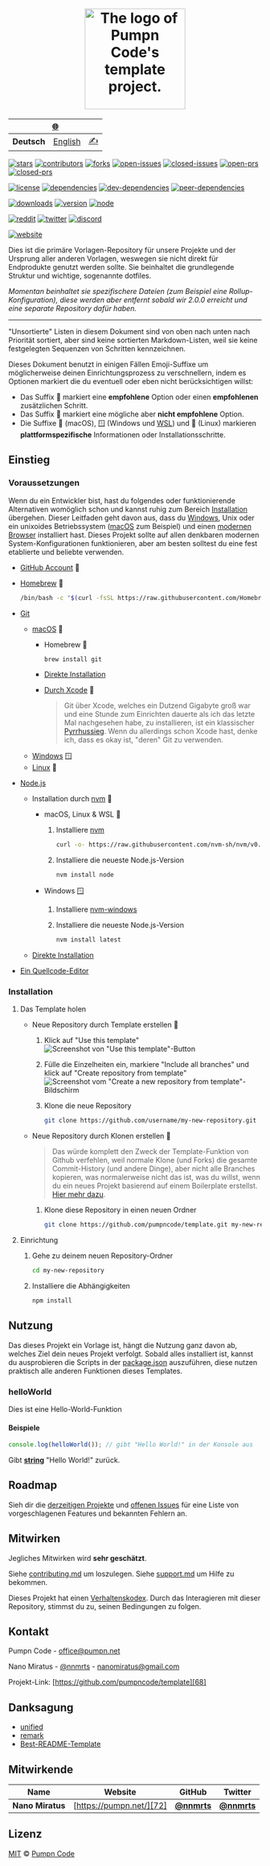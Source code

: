 <h1 align="center">
	<a href="https://github.com/pumpncode/template">
		<img alt="The logo of Pumpn Code&#x27;s template project." decoding="async" height="200" loading="lazy" src="../../media/images/logocolored.svg">
	</a>
</h1>

<table>
	<thead>
		<tr>
			<th colspan="5">
				<a href="">🌐</a>
			</th>
		</tr>
	</thead>
	<tbody>
		<tr>
			<td data-code="de">
				<strong>Deutsch</strong>
			</td>
			<td data-code="en">
				<a href="../en/readme.md">English</a>
			</td>
			<td rowspan="0">
				<a href="">✍️</a>
			</td>
		</tr>
	</tbody>
</table>

[![stars][2]][1]
[![contributors][4]][3]
[![forks][6]][5]
[![open-issues][8]][7]
[![closed-issues][10]][9]
[![open-prs][12]][11]
[![closed-prs][14]][13]

[![license][16]][15]
[![dependencies][18]][17]
[![dev-dependencies][20]][19]
[![peer-dependencies][22]][21]

[![downloads][24]][23]
[![version][25]][23]
[![node][27]][26]

[![reddit][29]][28]
[![twitter][31]][30]
[![discord][33]][32]

[![website][35]][34]

Dies ist die primäre Vorlagen-Repository für unsere Projekte und der Ursprung aller anderen Vorlagen, weswegen sie nicht direkt für Endprodukte genutzt werden sollte. Sie beinhaltet die grundlegende Struktur und wichtige, sogenannte dotfiles.

*Momentan beinhaltet sie spezifischere Dateien (zum Beispiel eine Rollup-Konfiguration), diese werden aber entfernt sobald wir 2.0.0 erreicht und eine separate Repository dafür haben.*

---

"Unsortierte" Listen in diesem Dokument sind von oben nach unten nach Priorität sortiert, aber sind keine sortierten Markdown-Listen, weil sie keine festgelegten Sequenzen von Schritten kennzeichnen.

Dieses Dokument benutzt in einigen Fällen Emoji-Suffixe um möglicherweise deinen Einrichtungsprozess zu verschnellern, indem es Optionen markiert die du eventuell oder eben nicht berücksichtigen willst:

- Das Suffix 💎 markiert eine **empfohlene** Option oder einen **empfohlenen** zusätzlichen Schritt.
- Das Suffix 🤡 markiert eine mögliche aber **nicht empfohlene** Option.
- Die Suffixe 🍎 (macOS), 🪟 (Windows und [WSL][36]) und 🐧 (Linux) markieren **plattformspezifische** Informationen oder Installationsschritte.

## Einstieg

### Voraussetzungen

Wenn du ein Entwickler bist, hast du folgendes oder funktionierende Alternativen womöglich schon und kannst ruhig zum Bereich [Installation][37] übergehen. Dieser Leitfaden geht davon aus, dass du [Windows][38], Unix oder ein unixoides Betriebssystem ([macOS][39] zum Beispiel) und einen [modernen Browser][40] installiert hast. Dieses Projekt sollte auf allen denkbaren modernen System-Konfigurationen funktionieren, aber am besten solltest du eine fest etablierte und beliebte verwenden.

- [GitHub Account][41] 💎
- [Homebrew][42] 🍎

	```sh
	/bin/bash -c "$(curl -fsSL https://raw.githubusercontent.com/Homebrew/install/HEAD/install.sh)"
	```

- [Git][43]
	- [macOS][44] 🍎
		- Homebrew 💎

			```sh
			brew install git
			```

		- [Direkte Installation][45]
		- [Durch Xcode][46] 🤡
			> Git über Xcode, welches ein Dutzend Gigabyte groß war und eine Stunde zum Einrichten dauerte als ich das letzte Mal nachgesehen habe, zu installieren, ist ein klassischer [Pyrrhussieg][47]. Wenn du allerdings schon Xcode hast, denke ich, dass es okay ist, "deren" Git zu verwenden.
	- [Windows][48] 🪟
	- [Linux][49] 🐧
- [Node.js][50]
	- Installation durch [nvm][51] 💎
		- macOS, Linux & WSL 💎
			1. Installiere [nvm][51]

				```sh
				curl -o- https://raw.githubusercontent.com/nvm-sh/nvm/v0.37.2/install.sh | bash
				```

			2. Installiere die neueste Node.js-Version

				```sh
				nvm install node
				```

		- Windows 🪟
			1. Installiere [nvm-windows][52]
			2. Installiere die neueste Node.js-Version

				```sh
				nvm install latest
				```

	- [Direkte Installation][53]
- [Ein Quellcode-Editor][54]

### Installation

1. Das Template holen
	- Neue Repository durch Template erstellen 💎
		1. Klick auf "Use this template"
			![Screenshot von "Use this template"-Button][55]
		2. Fülle die Einzelheiten ein, markiere "Include all branches" und klick auf "Create repository from template"
			![Screenshot vom "Create a new repository from template"-Bildschirm][56]
		3. Klone die neue Repository

			```sh
			git clone https://github.com/username/my-new-repository.git
			```

	- Neue Repository durch Klonen erstellen 🤡
		> Das würde komplett den Zweck der Template-Funktion von Github verfehlen, weil normale Klone (und Forks) die gesamte Commit-History (und andere Dinge), aber nicht alle Branches kopieren, was normalerweise nicht das ist, was du willst, wenn du ein neues Projekt basierend auf einem Boilerplate erstellst. [Hier mehr dazu][57].
		1. Klone diese Repository in einen neuen Ordner

			```sh
			git clone https://github.com/pumpncode/template.git my-new-repository
			```

2. Einrichtung
	1. Gehe zu deinem neuen Repository-Ordner

		```sh
		cd my-new-repository
		```

	2. Installiere die Abhängigkeiten

		```sh
		npm install
		```

## Nutzung

Das dieses Projekt ein Vorlage ist, hängt die Nutzung ganz davon ab, welches Ziel dein neues Projekt verfolgt. Sobald alles installiert ist, kannst du ausprobieren die Scripts in der [package.json][58] auszuführen, diese nutzen praktisch alle anderen Funktionen dieses Templates.

<!-- Generiert von documentation.js. Änder diese Dokumentation im Source-Code. -->

### helloWorld

Dies ist eine Hello-World-Funktion

#### Beispiele

```javascript
console.log(helloWorld()); // gibt "Hello World!" in der Konsole aus
```

Gibt **[string][59]** "Hello World!" zurück.

## Roadmap

Sieh dir die [derzeitigen Projekte][60] und [offenen Issues][61] für eine Liste von vorgeschlagenen Features und bekannten Fehlern an.

## Mitwirken

Jegliches Mitwirken wird **sehr geschätzt**.

Siehe [contributing.md][62] um loszulegen.
Siehe [support.md][63] um Hilfe zu bekommen.

Dieses Projekt hat einen [Verhaltenskodex][64]. Durch das Interagieren mit dieser Repository, stimmst du zu, seinen Bedingungen zu folgen.

## Kontakt

Pumpn Code - [office@pumpn.net][65]

Nano Miratus - [@nnmrts][66] - [nanomiratus@gmail.com][67]

Projekt-Link: [https://github.com/pumpncode/template][68]

## Danksagung

- [unified][69]
- [remark][70]
- [Best-README-Template][71]

## Mitwirkende

| Name             | Website                  | GitHub            | Twitter           |
| ---------------- | ------------------------ | ----------------- | ----------------- |
| **Nano Miratus** | [https://pumpn.net/][72] | [**@nnmrts**][73] | [**@nnmrts**][74] |

## Lizenz

[MIT][75] © [Pumpn Code][76]

[1]: https://github.com/pumpncode/template/stargazers
[2]: https://badgen.net/github/stars/pumpncode/template?color=00f&labelColor=d07&icon=github
[3]: https://github.com/pumpncode/template/graphs/contributors
[4]: https://badgen.net/github/contributors/pumpncode/template?color=00f&labelColor=d07&icon=github
[5]: https://github.com/pumpncode/template/network/members
[6]: https://badgen.net/github/forks/pumpncode/template?color=00f&labelColor=d07&icon=github
[7]: https://github.com/pumpncode/template/issues?q=is%3Aopen+is%3Aissue
[8]: https://badgen.net/github/open-issues/pumpncode/template?color=00f&labelColor=d07&icon=github
[9]: https://github.com/pumpncode/template/issues?q=is%3Aclosed+is%3Aissue
[10]: https://badgen.net/github/closed-issues/pumpncode/template?color=00f&labelColor=d07&icon=github
[11]: https://github.com/pumpncode/template/pulls?q=is%3Aopen+is%3Apr
[12]: https://badgen.net/github/open-prs/pumpncode/template?color=00f&labelColor=d07&icon=github&label=open%20pull%20requests
[13]: https://github.com/pumpncode/template/pulls?q=is%3Aclosed+is%3Apr
[14]: https://badgen.net/github/closed-prs/pumpncode/template?color=00f&labelColor=d07&icon=github&label=closed%20pull%20requests
[15]: https://github.com/pumpncode/template/blob/master/license.md
[16]: https://badgen.net/github/license/pumpncode/template?color=00f&labelColor=d07&icon=github
[17]: https://david-dm.org/pumpncode/template
[18]: https://badgen.net/david/dep/pumpncode/template?color=00f&labelColor=d07&icon=npm&label=dependencies
[19]: https://david-dm.org/pumpncode/template?type=dev
[20]: https://badgen.net/david/dev/pumpncode/template?color=00f&labelColor=d07&icon=npm&label=devDependencies
[21]: https://david-dm.org/pumpncode/template?type=peer
[22]: https://badgen.net/david/peer/pumpncode/template?color=00f&labelColor=d07&icon=npm&label=peerDependencies
[23]: https://npmjs.com/package/@pumpn/template
[24]: https://badgen.net/npm/dm/@pumpn/template?color=00f&labelColor=d07&icon=npm&label=downloads
[25]: https://badgen.net/npm/v/@pumpn/template?color=00f&labelColor=d07&icon=npm&label=version
[26]: https://nodejs.org
[27]: https://badgen.net/npm/node/@pumpn/template?color=00f&labelColor=d07&icon=https%3A%2F%2Fsimpleicons.now.sh%2Fnode-dot-js%2Ffff
[28]: https://reddit.com/r/pumpnuniverse
[29]: https://badgen.net/badge/subreddit/subreddit?color=00f&labelColor=d07&icon=https%3A%2F%2Fsimpleicons.now.sh%2Freddit%2Ffff&label=
[30]: https://twitter.com/PumpnUniverse
[31]: https://badgen.net/badge/twitter/twitter?color=00f&labelColor=d07&icon=twitter&label=
[32]: https://discord.gg/WKvpetegZq
[33]: https://badgen.net/badge/discord/discord?color=00f&labelColor=d07&icon=discord&label=
[34]: https://pumpn.net/code/projects/template
[35]: https://badgen.net/badge/website/website?color=00f&labelColor=d07&icon=data%3Aimage%2Fpng%3Bbase64%2CiVBORw0KGgoAAAANSUhEUgAAABkAAAAMCAQAAAA9%2B97AAAAABGdBTUEAALGPC%2FxhBQAAACBjSFJNAAB6JgAAgIQAAPoAAACA6AAAdTAAAOpgAAA6mAAAF3CculE8AAAAAmJLR0QA%2F4ePzL8AAAAJcEhZcwAACxMAAAsTAQCanBgAAAAHdElNRQflAREIHwyVZyrWAAABCklEQVQoz3WRvUvCURSGDxQEkSEYbdFg%2F4Y2BBLU0tRYLbk4NOQa7uEQQVMEUUMELY1BkDQpSEXRBwSKQxFF0hdUBE%2FL6%2Fldk%2B5dzvue8xzOvccwv92MUWCPKg2awCVdykwyFNW1giTrfPH3JJXNA1uMhMiKSmqUaQZIynsfALDaQkoqmNZ4J45MOTIh5xgzliU%2BSCi97ciMI3Fe5RWNO4W39GD0kgsGmw8%2B51zevfGo8JsX3vlpe36InMl7Mjb4%2F8w5EONZ3qbRT01iiVEWmaXoyK6AQfbl1IkbRh%2BHAKx5z7JDD5S4dnVELFplhtNg9gFuOoasMN6%2BfcNIkw3UAld88sYFO%2BQYjjK%2F7%2FzNJHjJbowAAAAldEVYdGRhdGU6Y3JlYXRlADIwMjEtMDEtMTdUMDg6MzE6MTErMDA6MDDw92QkAAAAJXRFWHRkYXRlOm1vZGlmeQAyMDIxLTAxLTE3VDA4OjMxOjExKzAwOjAwgarcmAAAAABJRU5ErkJggg%3D%3D&label=
[36]: https://docs.microsoft.com/de-de/windows/wsl/about
[37]: #installation
[38]: https://www.microsoft.com/windows
[39]: https://www.apple.com/macos
[40]: https://browsehappy.com/
[41]: https://github.com/join
[42]: https://brew.sh/
[43]: https://git-scm.com/
[44]: https://git-scm.com/download/mac
[45]: https://sourceforge.net/projects/git-osx-installer/
[46]: https://developer.apple.com/xcode/
[47]: https://de.wikipedia.org/wiki/Pyrrhussieg
[48]: https://git-scm.com/download/win
[49]: https://git-scm.com/download/linux
[50]: https://nodejs.org/
[51]: https://github.com/nvm-sh/nvm
[52]: https://github.com/coreybutler/nvm-windows
[53]: https://nodejs.org/en/download/current/
[54]: https://de.wikipedia.org/wiki/Liste_von_Texteditoren
[55]: ../../media/images/screenshot-use-template.png
[56]: ../../media/images/screenshot-create-from-template.png
[57]: https://docs.github.com/en/free-pro-team@latest/github/creating-cloning-and-archiving-repositories/creating-a-repository-from-a-template#about-repository-templates
[58]: ../../package.json
[59]: https://developer.mozilla.org/docs/Web/JavaScript/Reference/Global_Objects/String
[60]: https://github.com/pumpncode/template/projects
[61]: https://github.com/pumpncode/template/issues
[62]: ../../.github/contributing.md
[63]: ../../.github/support.md
[64]: ../../.github/code_of_conduct.md
[65]: mailto:office@pumpn.net
[66]: https://twitter.com/nnmrts
[67]: mailto:nanomiratus@gmail.com
[68]: https://github.com/pumpncode/template
[69]: https://unifiedjs.com/
[70]: https://github.com/remarkjs
[71]: https://github.com/othneildrew/Best-README-Template
[72]: https://pumpn.net/
[73]: https://github.com/nnmrts
[74]: https://twitter.com/nnmrts
[75]: ../../license.md
[76]: https://pumpn.net/
